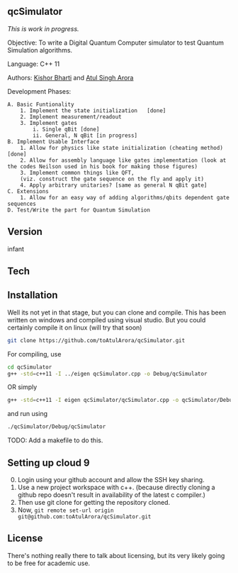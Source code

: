 qcSimulator
--

*This is work in progress.*

Objective: To write a Digital Quantum Computer simulator to test Quantum Simulation algorithms.

Language: C++ 11

Authors: [Kishor Bharti] and [Atul Singh Arora]

Development Phases:

    A. Basic Funtionality
        1. Implement the state initialization   [done]
        2. Implement measurement/readout
        3. Implement gates
            i. Single qBit [done]
            ii. General, N qBit [in progress]
    B. Implement Usable Interface
        1. Allow for physics like state initialization (cheating method) [done]
        2. Allow for assembly language like gates implementation (look at the codes Neilson used in his book for making those figures)
        3. Implement common things like QFT, 
        (viz. construct the gate sequence on the fly and apply it)
        4. Apply arbitrary unitaries? [same as general N qBit gate]
    C. Extensions
        1. Allow for an easy way of adding algorithms/qbits dependent gate sequences
    D. Test/Write the part for Quantum Simulation

Version
----

infant

Tech
-----------


Installation
--------------
Well its not yet in that stage, but you can clone and compile. This has been written on windows and compiled using visual studio. But you could certainly compile it on linux (will try that soon)

```sh
git clone https://github.com/toAtulArora/qcSimulator.git
```

For compiling, use
```sh
cd qcSimulator
g++ -std=c++11 -I ../eigen qcSimulator.cpp -o Debug/qcSimulator
```
OR simply
```sh
g++ -std=c++11 -I eigen qcSimulator/qcSimulator.cpp -o qcSimulator/Debug/qcSimulator
```

and run using
```sh
./qcSimulator/Debug/qcSimulator
```
TODO: Add a makefile to do this.

Setting up cloud 9
-----
0. Login using your github account and allow the SSH key sharing.
1. Use a new project workspace with c++. (because directly cloning a github repo doesn't result in availability of the latest c compiler.)
2. Then use git clone for getting the repository cloned.
3. Now, ``` git remote set-url origin git@github.com:toAtulArora/qcSimulator.git ```

License
----
There's nothing really there to talk about licensing, but its very likely going to be free for academic use.

[Kishor Bharti]:mailto:kishor.bharti1@gmail.com
[Atul Singh Arora]:mailto:to.AtulArora@gmail.com